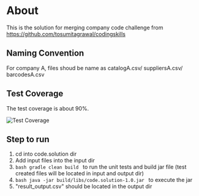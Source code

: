 # About
This is the solution for merging company code challenge from https://github.com/tosumitagrawal/codingskills

## Naming Convention
For company A, files shoud be name as catalogA.csv/ suppliersA.csv/ barcodesA.csv

## Test Coverage
The test coverage is about 90%.

![Test Coverage](https://user-images.githubusercontent.com/18642349/135565341-194a009c-b0b1-47d5-933b-55e05146dce2.png)


## Step to run
1. cd into code.solution dir
2. Add input files into the input dir
3. ```bash gradle clean build ``` to run the unit tests and build jar file (test created files will be located in input and output dir)
4. ```bash java -jar build/libs/code.solution-1.0.jar ``` to execute the jar
5. "result_output.csv" should be located in the output dir
